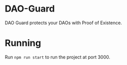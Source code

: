 # DAO-Guard
DAO Guard protects your DAOs with Proof of Existence.

# Running
Run `npm run start` to run the project at port 3000.
